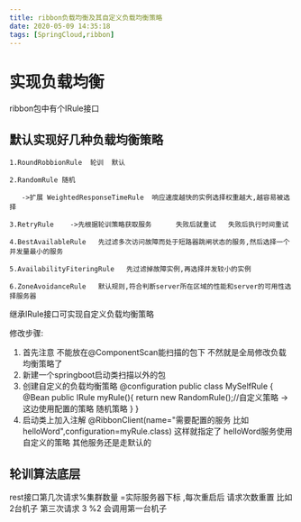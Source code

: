 ```yaml
---
title: ribbon负载均衡及其自定义负载均衡策略
date: 2020-05-09 14:35:18
tags: [SpringCloud,ribbon]
---
```


# 实现负载均衡

ribbon包中有个IRule接口

## 默认实现好几种负载均衡策略

```
1.RoundRobbionRule  轮训  默认

2.RandomRule 随机

   ->扩展 WeightedResponseTimeRule  响应速度越快的实例选择权重越大,越容易被选择

3.RetryRule    ->先根据轮训策略获取服务      失败后就重试   失败后执行时间重试

4.BestAvailableRule   先过滤多次访问故障而处于短路器跳闸状态的服务,然后选择一个并发量最小的服务

5.AvailabilityFiteringRule   先过滤掉故障实例,再选择并发较小的实例

6.ZoneAvoidanceRule   默认规则,符合判断server所在区域的性能和server的可用性选择服务器
```



继承IRule接口可实现自定义负载均衡策略

修改步骤:

1. 首先注意 不能放在@ComponentScan能扫描的包下 不然就是全局修改负载均衡策略了 
2. 新建一个springboot启动类扫描以外的包 
3. 创建自定义的负载均衡策略 @configuration public class MySelfRule {    @Bean    public IRule myRule(){        return new RandomRule();//自定义策略  ->这边使用配置的策略 随机策略    } } 
4. 启动类上加入注解 @RibbonClient(name="需要配置的服务 比如 helloWord",configuration=myRule.class) 这样就指定了 helloWord服务使用自定义的策略  其他服务还是走默认的

## 轮训算法底层

rest接口第几次请求%集群数量 =实际服务器下标 ,每次重启后 请求次数重置 比如 2台机子 第三次请求  3 %2 会调用第一台机子